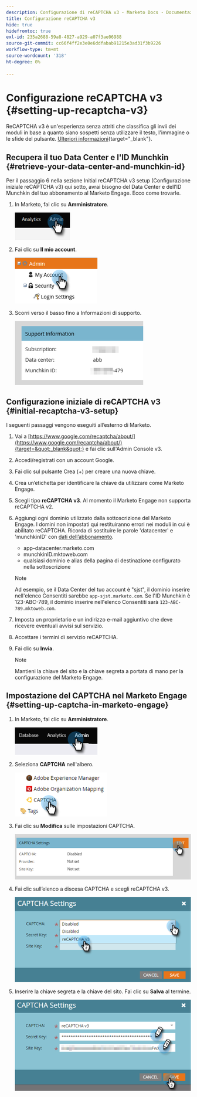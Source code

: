 ```yaml
---
description: Configurazione di reCAPTCHA v3 - Marketo Docs - Documentazione del prodotto
title: Configurazione reCAPTCHA v3
hide: true
hidefromtoc: true
exl-id: 235a2688-59a8-4827-a929-a07f3ae06988
source-git-commit: cc66f4ff2e3e0e6ddfabab91215e3ad31f3b9226
workflow-type: tm+mt
source-wordcount: '318'
ht-degree: 0%

---
```


# Configurazione reCAPTCHA v3 {#setting-up-recaptcha-v3}

ReCAPTCHA v3 è un&#39;esperienza senza attriti che classifica gli invii dei moduli in base a quanto siano sospetti senza utilizzare il testo, l&#39;immagine o le sfide del pulsante. [Ulteriori informazioni](https://developers.google.com/search/blog/2018/10/introducing-recaptcha-v3-new-way-to){target=&quot;_blank&quot;}.

## Recupera il tuo Data Center e l&#39;ID Munchkin {#retrieve-your-data-center-and-munchkin-id}

Per il passaggio 6 nella sezione Initial reCAPTCHA v3 setup (Configurazione iniziale reCAPTCHA v3) qui sotto, avrai bisogno del Data Center e dell’ID Munchkin del tuo abbonamento al Marketo Engage. Ecco come trovarle.

1. In Marketo, fai clic su **Amministratore**.

   ![](assets/setting-up-recaptcha-v3-1.png)

1. Fai clic su **Il mio account**.

   ![](assets/setting-up-recaptcha-v3-2.png)

1. Scorri verso il basso fino a Informazioni di supporto.

   ![](assets/setting-up-recaptcha-v3-3.png)

## Configurazione iniziale di reCAPTCHA v3 {#initial-recaptcha-v3-setup}

I seguenti passaggi vengono eseguiti all’esterno di Marketo.

1. Vai a [https://www.google.com/recaptcha/about/](https://www.google.com/recaptcha/about/){target=&quot;_blank&quot;} e fai clic sull&#39;Admin Console v3.

1. Accedi/registrati con un account Google.

1. Fai clic sul pulsante Crea (+) per creare una nuova chiave.

1. Crea un’etichetta per identificare la chiave da utilizzare come Marketo Engage.

1. Scegli tipo **reCAPTCHA v3**. Al momento il Marketo Engage non supporta reCAPTCHA v2.

1. Aggiungi ogni dominio utilizzato dalla sottoscrizione del Marketo Engage. I domini non impostati qui restituiranno errori nei moduli in cui è abilitato reCAPTCHA. Ricorda di sostituire le parole &#39;datacenter&#39; e &#39;munchkinID&#39; con [dati dell’abbonamento](#retrieve-your-data-center-and-munchkin-id).

   * app-datacenter.marketo.com
   * munchkinID.mktoweb.com
   * qualsiasi dominio e alias della pagina di destinazione configurato nella sottoscrizione

   >[!NOTE]
   >
   >Ad esempio, se il Data Center del tuo account è &quot;sjst&quot;, il dominio inserire nell&#39;elenco Consentiti sarebbe `app-sjst.marketo.com`. Se l&#39;ID Munchkin è 123-ABC-789, il dominio inserire nell&#39;elenco Consentiti sarà `123-ABC-789.mktoweb.com`.

1. Imposta un proprietario e un indirizzo e-mail aggiuntivo che deve ricevere eventuali avvisi sul servizio.

1. Accettare i termini di servizio reCAPTCHA.

1. Fai clic su **Invia**.

   >[!NOTE]
   >
   >Mantieni la chiave del sito e la chiave segreta a portata di mano per la configurazione del Marketo Engage.

## Impostazione del CAPTCHA nel Marketo Engage {#setting-up-captcha-in-marketo-engage}

1. In Marketo, fai clic su **Amministratore**.

   ![](assets/setting-up-recaptcha-v3-4.png)

1. Seleziona **CAPTCHA** nell&#39;albero.

   ![](assets/setting-up-recaptcha-v3-5.png)

1. Fai clic su **Modifica** sulle impostazioni CAPTCHA.

   ![](assets/setting-up-recaptcha-v3-6.png)

1. Fai clic sull’elenco a discesa CAPTCHA e scegli reCAPTCHA v3.

   ![](assets/setting-up-recaptcha-v3-7.png)

1. Inserire la chiave segreta e la chiave del sito. Fai clic su **Salva** al termine.

   ![](assets/setting-up-recaptcha-v3-8.png)

